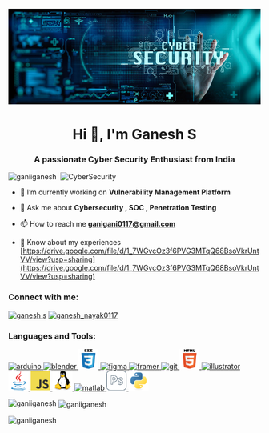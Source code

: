 ![logo](https://github.com/GaniiGanesh/GaniiGanesh/blob/main/360_F_269740489_H9JCPmidJQh3erTmXPnlg5capVGXTdFb.jpg)
<h1 align="center">Hi 👋, I'm Ganesh S</h1>
<h3 align="center">A passionate Cyber Security Enthusiast from India</h3>

<img align="right" alt="CyberSecurity" width="400" src="https://www.pwc.com/mt/en/services/cyber-security/cyber-attack-.gif">

<p align="left"> <img src="https://komarev.com/ghpvc/?username=ganiiganesh&label=Profile%20views&color=0e75b6&style=flat" alt="ganiiganesh" /> </p>

- 🔭 I’m currently working on **Vulnerability Management Platform**

- 💬 Ask me about **Cybersecurity , SOC , Penetration Testing**

- 📫 How to reach me **ganigani0117@gmail.com**

- 📄 Know about my experiences [https://drive.google.com/file/d/1_7WGvcOz3f6PVG3MTqQ68BsoVkrUntVV/view?usp=sharing](https://drive.google.com/file/d/1_7WGvcOz3f6PVG3MTqQ68BsoVkrUntVV/view?usp=sharing)

<h3 align="left">Connect with me:</h3>
<p align="left">
<a href="https://linkedin.com/in/ganesh s" target="blank"><img align="center" src="https://raw.githubusercontent.com/rahuldkjain/github-profile-readme-generator/master/src/images/icons/Social/linked-in-alt.svg" alt="ganesh s" height="30" width="40" /></a>
<a href="https://instagram.com/ganesh_nayak0117" target="blank"><img align="center" src="https://raw.githubusercontent.com/rahuldkjain/github-profile-readme-generator/master/src/images/icons/Social/instagram.svg" alt="ganesh_nayak0117" height="30" width="40" /></a>
</p>

<h3 align="left">Languages and Tools:</h3>
<p align="left"> <a href="https://www.arduino.cc/" target="_blank" rel="noreferrer"> <img src="https://cdn.worldvectorlogo.com/logos/arduino-1.svg" alt="arduino" width="40" height="40"/> </a> <a href="https://www.blender.org/" target="_blank" rel="noreferrer"> <img src="https://download.blender.org/branding/community/blender_community_badge_white.svg" alt="blender" width="40" height="40"/> </a> <a href="https://www.w3schools.com/css/" target="_blank" rel="noreferrer"> <img src="https://raw.githubusercontent.com/devicons/devicon/master/icons/css3/css3-original-wordmark.svg" alt="css3" width="40" height="40"/> </a> <a href="https://www.figma.com/" target="_blank" rel="noreferrer"> <img src="https://www.vectorlogo.zone/logos/figma/figma-icon.svg" alt="figma" width="40" height="40"/> </a> <a href="https://www.framer.com/" target="_blank" rel="noreferrer"> <img src="https://www.vectorlogo.zone/logos/framer/framer-icon.svg" alt="framer" width="40" height="40"/> </a> <a href="https://git-scm.com/" target="_blank" rel="noreferrer"> <img src="https://www.vectorlogo.zone/logos/git-scm/git-scm-icon.svg" alt="git" width="40" height="40"/> </a> <a href="https://www.w3.org/html/" target="_blank" rel="noreferrer"> <img src="https://raw.githubusercontent.com/devicons/devicon/master/icons/html5/html5-original-wordmark.svg" alt="html5" width="40" height="40"/> </a> <a href="https://www.adobe.com/in/products/illustrator.html" target="_blank" rel="noreferrer"> <img src="https://www.vectorlogo.zone/logos/adobe_illustrator/adobe_illustrator-icon.svg" alt="illustrator" width="40" height="40"/> </a> <a href="https://www.java.com" target="_blank" rel="noreferrer"> <img src="https://raw.githubusercontent.com/devicons/devicon/master/icons/java/java-original.svg" alt="java" width="40" height="40"/> </a> <a href="https://developer.mozilla.org/en-US/docs/Web/JavaScript" target="_blank" rel="noreferrer"> <img src="https://raw.githubusercontent.com/devicons/devicon/master/icons/javascript/javascript-original.svg" alt="javascript" width="40" height="40"/> </a> <a href="https://www.linux.org/" target="_blank" rel="noreferrer"> <img src="https://raw.githubusercontent.com/devicons/devicon/master/icons/linux/linux-original.svg" alt="linux" width="40" height="40"/> </a> <a href="https://www.mathworks.com/" target="_blank" rel="noreferrer"> <img src="https://upload.wikimedia.org/wikipedia/commons/2/21/Matlab_Logo.png" alt="matlab" width="40" height="40"/> </a> <a href="https://www.photoshop.com/en" target="_blank" rel="noreferrer"> <img src="https://raw.githubusercontent.com/devicons/devicon/master/icons/photoshop/photoshop-line.svg" alt="photoshop" width="40" height="40"/> </a> <a href="https://www.python.org" target="_blank" rel="noreferrer"> <img src="https://raw.githubusercontent.com/devicons/devicon/master/icons/python/python-original.svg" alt="python" width="40" height="40"/> </a> </p>

<p><img align="left" src="https://github-readme-stats.vercel.app/api/top-langs?username=ganiiganesh&show_icons=true&locale=en&layout=compact" alt="ganiiganesh" /></p>

<p>&nbsp;<img align="center" src="https://github-readme-stats.vercel.app/api?username=ganiiganesh&show_icons=true&locale=en" alt="ganiiganesh" /></p>

<p><img align="center" src="https://github-readme-streak-stats.herokuapp.com/?user=ganiiganesh&" alt="ganiiganesh" /></p>
